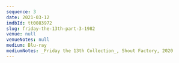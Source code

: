 ```yaml
---
sequence: 3
date: 2021-03-12
imdbId: tt0083972
slug: friday-the-13th-part-3-1982
venue: null
venueNotes: null
medium: Blu-ray
mediumNotes: _Friday the 13th Collection_, Shout Factory, 2020
---
```


